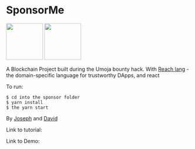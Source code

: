 # SponsorMe
<!-- ![Reach.sh Logo](https://events.reach.sh/hubfs/logo-text-svg-1.svg =100x20) -->
<img src="https://events.reach.sh/hubfs/logo-text-svg-1.svg" width="100" height="100">
<img src="img1.wsimg.com/isteam/ip/d073af45-4be6-4de8-826b-96bdc62ff386/ABA%20Header.jpg" width="100" height="100">

A Blockchain Project built during the Umoja bounty hack.
With [Reach lang](https://github.com/reach-sh/reach-lang) - the domain-specific language for trustworthy DApps, and react

To run: 
```
$ cd into the sponsor folder
$ yarn install
$ the yarn start
```

By [Joseph](https://github.com/adujoseph) and [David](https://github.com/onyedikachi-david)

Link to tutorial: 

Link to Demo:
